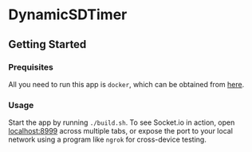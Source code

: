 # DynamicSDTimer

## Getting Started
### Prequisites
All you need to run this app is `docker`, which can be obtained from [here](hub.docker.com).
### Usage
Start the app by running `./build.sh`. To see Socket.io in action, open [localhost:8999](http://localhost:8999) across multiple tabs, or expose the port to your local network using a program like `ngrok` for cross-device testing.
